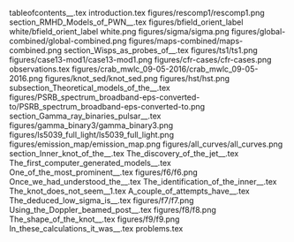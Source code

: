 tableofcontents__.tex
introduction.tex
figures/rescomp1/rescomp1.png
section_RMHD_Models_of_PWN__.tex
figures/bfield_orient_label white/bfield_orient_label white.png
figures/sigma/sigma.png
figures/global-combined/global-combined.png
figures/maps-combined/maps-combined.png
section_Wisps_as_probes_of__.tex
figures/ts1/ts1.png
figures/case13-mod1/case13-mod1.png
figures/cfr-cases/cfr-cases.png
observations.tex
figures/crab_mwlc_09-05-2016/crab_mwlc_09-05-2016.png
figures/knot_sed/knot_sed.png
figures/hst/hst.png
subsection_Theoretical_models_of_the__.tex
figures/PSRB_spectrum_broadband-eps-converted-to/PSRB_spectrum_broadband-eps-converted-to.png
section_Gamma_ray_binaries_pulsar__.tex
figures/gamma_binary3/gamma_binary3.png
figures/ls5039_full_light/ls5039_full_light.png
figures/emission_map/emission_map.png
figures/all_curves/all_curves.png
section_Inner_knot_of_the__.tex
The_discovery_of_the_jet__.tex
The_first_computer_generated_models__.tex
One_of_the_most_prominent__.tex
figures/f6/f6.png
Once_we_had_understood_the__.tex
The_identification_of_the_inner__.tex
The_knot_does_not_seem__1.tex
A_couple_of_attempts_have__.tex
The_deduced_low_sigma_is__.tex
figures/f7/f7.png
Using_the_Doppler_beamed_post__.tex
figures/f8/f8.png
The_shape_of_the_knot__.tex
figures/f9/f9.png
In_these_calculations_it_was__.tex
problems.tex